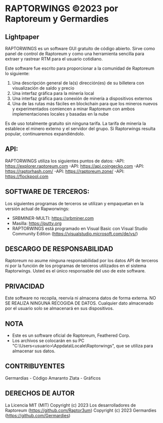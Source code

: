 RAPTORWINGS ©2023 por Raptoreum y Germardies
=============================================
Lightpaper
-----------
RAPTORWINGS es un software GUI gratuito de código abierto.
Sirve como panel de control de Raptoreum y como una herramienta sencilla para extraer y rastrear RTM para el usuario cotidiano.
 
Este software fue escrito para proporcionar a la comunidad de Raptoreum lo siguiente:
1. Una descripción general de la(s) dirección(es) de su billetera con visualización de saldo y precio
2. Una interfaz gráfica para la minería local
3. Una interfaz gráfica para conexión de minería a dispositivos externos
4. Una de las rutas más fáciles en blockchain para que los mineros nuevos y experimentados comiencen a minar Raptoreum con ambos
    implementaciones locales y basadas en la nube

Es de uso totalmente gratuito sin ninguna tarifa.
La tarifa de minería la establece el minero externo y el servidor del grupo.
Si Raptorwings resulta popular, continuaremos expandiéndolo.

API:
------
RAPTORWINGS utiliza los siguientes puntos de datos:
  -API: https://explorer.raptoreum.com
  -API: https://api.coingecko.com
  -API: https://raptorhash.com/
  -API: https://raptoreum.zone/
  -API: https://flockpool.com
 
SOFTWARE DE TERCEROS:
-----------------------
Los siguientes programas de terceros se utilizan y empaquetan en la versión actual de Rapworwings:
- SRBMINER-MULTI: https://srbminer.com
- Masilla: https://putty.org
- RAPTORWINGS está programado en Visual Basic con Visual Studio Community Edition (https://visualstudio.microsoft.com/de/vs/)
 
DESCARGO DE RESPONSABILIDAD
----------------
Raptoreum no asume ninguna responsabilidad por los datos API de terceros ni por la función de los programas de terceros utilizados en el sistema Raptorwings.
Usted es el único responsable del uso de este software.
 
PRIVACIDAD
-----------
Este software no recopila, reenvía ni almacena datos de forma externa.
NO SE REALIZA NINGUNA RECOGIDA DE DATOS.
Cualquier dato almacenado por el usuario solo se almacenará en sus dispositivos.
 
NOTA
-------
- Este es un software oficial de Raptoreum, Feathered Corp.
- Los archivos se colocarán en su PC "C:\Users\<usuario>\Appdata\Locale\Raptorwings\", que se utiliza para almacenar sus datos.

CONTRIBUYENTES
-------------------
Germardías - Código
Amaranto Zlata - Gráficos
 
DERECHOS DE AUTOR
---------
La Licencia MIT (MIT)
Copyright (c) 2023 Los desarrolladores de Raptoreum (https://github.com/Raptor3um)
Copyright (c) 2023 Germardies (https://github.com/Germardies)